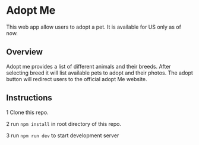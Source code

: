 # Adopt Me

This web app allow users to adopt a pet. It is available for US only as of now.

## Overview

Adopt me provides a list of different animals and their breeds. After selecting breed it will list available pets to adopt and their photos. The adopt button will redirect users to the official adopt Me website.

## Instructions

1 Clone this repo.

2 run `npm install` in root directory of this repo.

3 run `npm run dev` to start development server